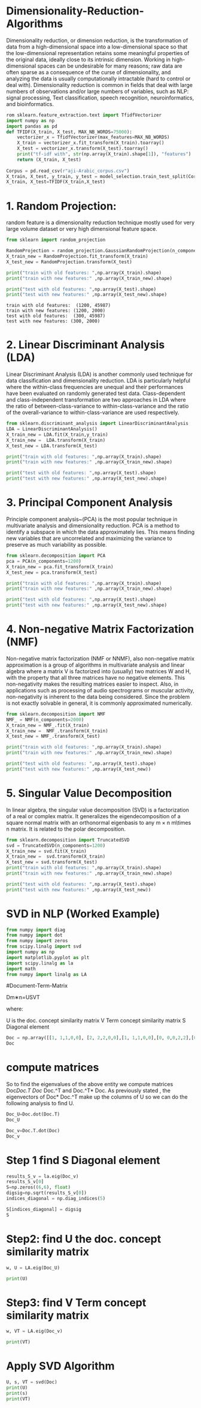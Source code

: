 
# Dimensionality-Reduction-Algorithms
Dimensionality reduction, or dimension reduction, is the transformation of data from a high-dimensional space into a low-dimensional space so that the low-dimensional representation retains some meaningful properties of the original data, ideally close to its intrinsic dimension. Working in high-dimensional spaces can be undesirable for many reasons; raw data are often sparse as a consequence of the curse of dimensionality, and analyzing the data is usually computationally intractable (hard to control or deal with). Dimensionality reduction is common in fields that deal with large numbers of observations and/or large numbers of variables, such as NLP: signal processing, Text classification, speech recognition, neuroinformatics, and bioinformatics.

```python
rom sklearn.feature_extraction.text import TfidfVectorizer
import numpy as np
import pandas as pd
def TFIDF(X_train, X_test, MAX_NB_WORDS=75000):
    vectorizer_x = TfidfVectorizer(max_features=MAX_NB_WORDS)
    X_train = vectorizer_x.fit_transform(X_train).toarray()
    X_test = vectorizer_x.transform(X_test).toarray()
    print("tf-idf with", str(np.array(X_train).shape[1]), "features")
    return (X_train, X_test)
    
Corpus = pd.read_csv(r"aji-Arabic_corpus.csv")
X_train, X_test, y_train, y_test = model_selection.train_test_split(Corpus['text'],Corpus['targe'],test_size=0.2)
X_train, X_test=TFIDF(X_train,X_test)

```

# 1. Random Projection:
random feature is a dimensionality reduction technique mostly used for very large volume dataset or very high dimensional feature space.
```python
from sklearn import random_projection

RandomProjection = random_projection.GaussianRandomProjection(n_components=2000)
X_train_new = RandomProjection.fit_transform(X_train)
X_test_new = RandomProjection.transform(X_test)

print("train with old features: ",np.array(X_train).shape)
print("train with new features:" ,np.array(X_train_new).shape)

print("test with old features: ",np.array(X_test).shape)
print("test with new features:" ,np.array(X_test_new).shape)
```
```
train with old features:  (1200, 45987)
train with new features: (1200, 2000)
test with old features:  (300, 45987)
test with new features: (300, 2000)
```
# 2. Linear Discriminant Analysis (LDA)
Linear Discriminant Analysis (LDA) is another commonly used technique for data classification and dimensionality reduction. LDA is particularly helpful where the within-class frequencies are unequal and their performances have been evaluated on randomly generated test data. Class-dependent and class-independent transformation are two approaches in LDA where the ratio of between-class-variance to within-class-variance and the ratio of the overall-variance to within-class-variance are used respectively.
```python
from sklearn.discriminant_analysis import LinearDiscriminantAnalysis
LDA = LinearDiscriminantAnalysis()
X_train_new = LDA.fit(X_train,y_train)
X_train_new =  LDA.transform(X_train)
X_test_new = LDA.transform(X_test)

print("train with old features: ",np.array(X_train).shape)
print("train with new features:" ,np.array(X_train_new).shape)

print("test with old features: ",np.array(X_test).shape)
print("test with new features:" ,np.array(X_test_new).shape)
```
# 3. Principal Component Analysis

Principle component analysis~(PCA) is the most popular technique in multivariate analysis and dimensionality reduction. PCA is a method to identify a subspace in which the data approximately lies. This means finding new variables that are uncorrelated and maximizing the variance to preserve as much variability as possible.
```python
from sklearn.decomposition import PCA
pca = PCA(n_components=1200)
X_train_new = pca.fit_transform(X_train)
X_test_new = pca.transform(X_test)

print("train with old features: ",np.array(X_train).shape)
print("train with new features:" ,np.array(X_train_new).shape)

print("test with old features: ",np.array(X_test).shape)
print("test with new features:" ,np.array(X_test_new).shape)
```
# 4. Non-negative Matrix Factorization (NMF)
Non-negative matrix factorization (NMF or NNMF), also non-negative matrix approximation is a group of algorithms in multivariate analysis and linear algebra where a matrix V is factorized into (usually) two matrices W and H, with the property that all three matrices have no negative elements. This non-negativity makes the resulting matrices easier to inspect. Also, in applications such as processing of audio spectrograms or muscular activity, non-negativity is inherent to the data being considered. Since the problem is not exactly solvable in general, it is commonly approximated numerically.
```python
from sklearn.decomposition import NMF
NMF_ = NMF(n_components=2000)
X_train_new = NMF_.fit(X_train)
X_train_new =  NMF_.transform(X_train)
X_test_new = NMF_.transform(X_test)

print("train with old features: ",np.array(X_train).shape)
print("train with new features:" ,np.array(X_train_new).shape)

print("test with old features: ",np.array(X_test).shape)
print("test with new features:" ,np.array(X_test_new))
```
# 5. Singular Value Decomposition
In linear algebra, the singular value decomposition (SVD) is a factorization of a real or complex matrix. It generalizes the eigendecomposition of a square normal matrix with an orthonormal eigenbasis to any 
m
×
n
m\times n matrix. It is related to the polar decomposition.
```python
from sklearn.decomposition import TruncatedSVD
svd = TruncatedSVD(n_components=1200)
X_train_new = svd.fit(X_train)
X_train_new =  svd.transform(X_train)
X_test_new = svd.transform(X_test)
print("train with old features: ",np.array(X_train).shape)
print("train with new features:" ,np.array(X_train_new).shape)

print("test with old features: ",np.array(X_test).shape)
print("test with new features:" ,np.array(X_test_new))
```
# SVD in NLP (Worked Example) 

```python
from numpy import diag
from numpy import dot
from numpy import zeros
from scipy.linalg import svd
import numpy as np
import matplotlib.pyplot as plt
import scipy.linalg as la
import math
from numpy import linalg as LA

```
#Document-Term-Matrix

 
Dm∗n=USVT
 
where:

U is the doc. concept similarity matrix
V Term concept similarity matrix
S Diagonal element

```python
Doc = np.array([[1, 1,1,0,0], [2, 2,2,0,0],[1, 1,1,0,0],[0, 0,0,2,2],[0, 0,0,3,3],[0, 0,0,1,1]])
Doc
```

# compute matrices
So to find the eigenvalues of the above entity we compute matrices Doc*Doc.T Doc* Doc.^T and Doc.^T* Doc. As previously stated , the eigenvectors of Doc* Doc.^T make up the columns of U so we can do the following analysis to find U.
```python
Doc_U=Doc.dot(Doc.T)
Doc_U
```
 
```python
Doc_v=Doc.T.dot(Doc)
Doc_v
```

# Step 1 find S Diagonal element
```python
results_S_v = la.eig(Doc_v)
results_S_v[0] 
S=np.zeros((6,6), float)
digsig=np.sqrt(results_S_v[0])
indices_diagonal = np.diag_indices(5)

S[indices_diagonal] = digsig
S

```

# Step2: find U the doc. concept similarity matrix


```python
w, U = LA.eig(Doc_U)

print(U)

```
# Step3: find V Term concept similarity matrix

```python
w, VT = LA.eig(Doc_v)

print(VT)
```

# Apply SVD Algorithm

```python
U, s, VT = svd(Doc)
print(U)
print(s)
print(VT)
```







